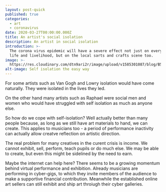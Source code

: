 ```yaml
---
layout: post-quick
published: true
categories:
  - art
  - coronavirus
date: 2020-03-27T00:00:00.000Z
title: An artist's social isolation
description: An artist in social isolation
introduction: >-
  The corona virus epidemic will have a severe effect not just on everyone's
  life and livelihood, but on the local sarts and crafts scene too.
image: >-
  https://res.cloudinary.com/dtn9ari2r/image/upload/v1585301087/blog/B5AF2396-7490-46F8-92B8-BADC40D427DE.jpg
alt-image: Self isolation the easy way
---
```

For some artists such as Van Gogh and Lowry isolation would have come naturally. They were isolated in the lives they led.

On the other hand many artists such as Raphael were social men and women who would have struggled with self isolation as much as anyone else.

So how do we cope with self-isolation? Well actually better than many people because, as long as we still have art materials to hand, we can create. This applies to musicians too - a period of performance inactivity can actually allow creatve reflection on artistic direction.

The real problem for many creatives in the curent crisis is income. We cannot exhibit, sell, perform, teach pupils or do much else. We may be able to create, but even this might be sidelined by the need to earn.

Maybe the internet can help here? There seems to be a growing momentum behind virtual performance and exhibition. Already musicians are performing in cyber-gigs, to which they invite members of the audience to make a supportive financial contribution. Meanwhile the established online art sellers can still exhibit and ship art throiugh their cyber galleries.